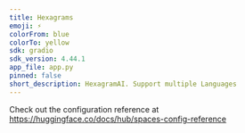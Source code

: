 ```yaml
---
title: Hexagrams
emoji: ⚡
colorFrom: blue
colorTo: yellow
sdk: gradio
sdk_version: 4.44.1
app_file: app.py
pinned: false
short_description: HexagramAI. Support multiple Languages
---
```


Check out the configuration reference at https://huggingface.co/docs/hub/spaces-config-reference

